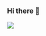 ### Hi there 👋
<a href="https://github.com/anuraghazra/github-readme-stats">
    <img align="center" src="https://github-readme-stats.vercel.app/api?username=cwjokaka&show_icons=true&icon_color=0366d6&text_color=24292e&bg_color=ffffff&line_height=27&hide_title=false" />
</a>
